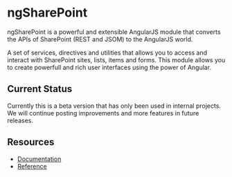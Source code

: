 ngSharePoint
=============

ngSharePoint is a powerful and extensible AngularJS module that converts the APIs of SharePoint (REST and JSOM) to the AngularJS world.

A set of services, directives and utilities that allows you to access and interact with SharePoint sites, lists, items and forms. This  module allows you to create powerfull and rich user interfaces using the power of Angular.

Current Status
--------------
Currently this is a beta version that has only been used in internal projects. We will continue posting improvements and more features in future releases.

Resources
---------
 - [Documentation](https://github.com/Kaldeera/ng-SharePoint/wiki)
 - [Reference](http://kaldeera.github.io/ng-SharePoint/docs)
